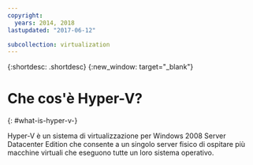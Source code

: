 ```yaml
---
copyright:
  years: 2014, 2018
lastupdated: "2017-06-12"

subcollection: virtualization
---
```

{:shortdesc: .shortdesc}
{:new_window: target="_blank"}

# Che cos'è Hyper-V?
{: #what-is-hyper-v-}

Hyper-V è un sistema di virtualizzazione per Windows 2008 Server Datacenter Edition che consente a un singolo server fisico di ospitare più macchine virtuali che eseguono tutte un loro sistema operativo.
